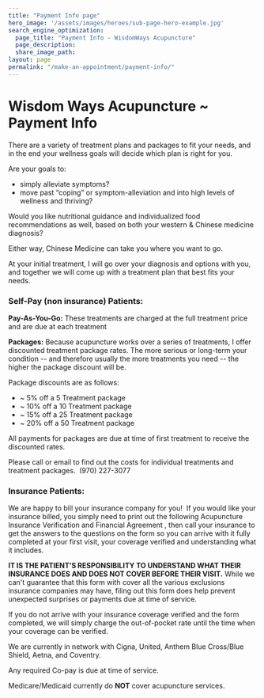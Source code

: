 ```yaml
---
title: "Payment Info page"
hero_image: '/assets/images/heroes/sub-page-hero-example.jpg'
search_engine_optimization:
  page_title: "Payment Info - WisdomWays Acupuncture"
  page_description:
  share_image_path:
layout: page
permalink: "/make-an-appointment/payment-info/"
---
```


# Wisdom Ways Acupuncture ~ Payment Info

There are a variety of treatment plans and packages to fit your needs, and in the end your wellness goals will decide which plan is right for you.

Are your goals to:

* simply alleviate symptoms?
* move past “coping” or symptom-alleviation and into high levels of wellness and thriving?

Would you like nutritional guidance and individualized food recommendations as well, based on both your western & Chinese medicine diagnosis? &nbsp;

Either way, Chinese Medicine can take you where you want to go.

At your initial treatment, I will go over your diagnosis and options with you, and together we will come up with a treatment plan that best fits your needs.

### Self-Pay (non insurance) Patients:

**Pay-As-You-Go:** These treatments are charged at the full treatment price and are due at each treatment

**Packages:** Because acupuncture works over a series of treatments, I offer discounted treatment package rates. The more serious or long-term your condition -- and therefore usually the more treatments you need -- the higher the package discount will be. &nbsp;

Package discounts are as follows:

* ~ 5% off a 5 Treatment package
* ~ 10% off a 10 Treatment package
* ~ 15% off a 25 Treatment package
* ~ 20% off a 50 Treatment package

All payments for packages are due at time of first treatment to receive the discounted rates.

Please call or email to find out the costs for individual treatments and treatment packages. &nbsp;(970) 227-3077

### Insurance Patients:

We are happy to bill your insurance company for you! &nbsp;If you would like your insurance billed, you simply need to print out the following Acupuncture Insurance Verification and Financial Agreement , then call your insurance to get the answers to the questions on the form so you can arrive with it fully completed at your first visit, your coverage verified and understanding what it includes.

**IT IS THE PATIENT’S RESPONSIBILITY TO UNDERSTAND WHAT THEIR INSURANCE DOES AND DOES NOT COVER BEFORE THEIR VISIT.** While we can't guarantee that this form with cover all the various exclusions insurance companies may have, filing out this form does help prevent unexpected surprises or payments due at time of service.

If you do not arrive with your insurance coverage verified and the form completed, we will simply charge the out-of-pocket rate until the time when your coverage can be verified.

We are currently in network with Cigna, United, Anthem Blue Cross/Blue Shield, Aetna, and Coventry.

Any required Co-pay is due at time of service.

Medicare/Medicaid currently do **NOT** cover acupuncture services.